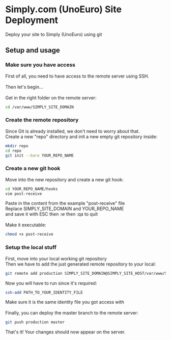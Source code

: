 # Simply.com (UnoEuro) Site Deployment
Deploy your site to Simply (UnoEuro) using git

## Setup and usage
### Make sure you have access
First of all, you need to have access to the remote server using SSH.
<br><br>
Then let's begin...
<br><br>
Get in the right folder on the remote server:
```bash
cd /var/www/SIMPLY_SITE_DOMAIN
```

### Create the remote repository
Since Git is already installed, we don't need to worry about that.
<br>
Create a new "repo" directory and init a new empty git repository inside:
```bash
mkdir repo
cd repo
git init --bare YOUR_REPO_NAME
```

### Create a new git hook
Move into the new repository and create a new git hook:
```bash
cd YOUR_REPO_NAME/hooks
vim post-receive
```
Paste in the content from the example "post-receive" file<br>
Replace SIMPLY_SITE_DOMAIN and YOUR_REPO_NAME<br>
and save it with ESC then :w then :qa to quit
<br>
<br>
Make it executable:
```bash
chmod +x post-receive
```
### Setup the local stuff
First, move into your local working git repository<br>
Then we have to add the just generated remote repository to your local:
```bash
git remote add production SIMPLY_SITE_DOMAIN@SIMPLY_SITE_HOST/var/www/SIMPLY_SITE_DOMAIN/repo/YOUR_REPO_NAME.git
```
Now you will have to run since it's required:
```bash
ssh-add PATH_TO_YOUR_IDENTITY_FILE
```
Make sure it is the same identity file you got access with
<br><br>
Finally, you can deploy the master branch to the remote server:
```bash
git push production master
```
That's it! Your changes should now appear on the server.
